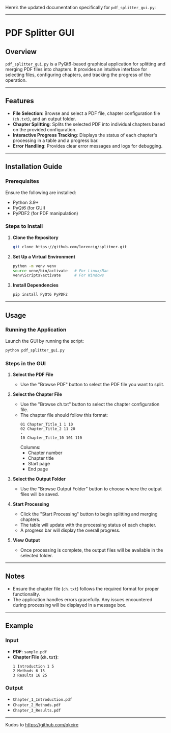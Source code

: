 Here’s the updated documentation specifically for `pdf_splitter_gui.py`:

---

# PDF Splitter GUI

## Overview

`pdf_splitter_gui.py` is a PyQt6-based graphical application for splitting and merging PDF files into chapters. It provides an intuitive interface for selecting files, configuring chapters, and tracking the progress of the operation.

---

## Features

- **File Selection**: Browse and select a PDF file, chapter configuration file (`ch.txt`), and an output folder.
- **Chapter Splitting**: Splits the selected PDF into individual chapters based on the provided configuration.
- **Interactive Progress Tracking**: Displays the status of each chapter's processing in a table and a progress bar.
- **Error Handling**: Provides clear error messages and logs for debugging.

---

## Installation Guide

### Prerequisites

Ensure the following are installed:
- Python 3.9+
- PyQt6 (for GUI)
- PyPDF2 (for PDF manipulation)

### Steps to Install

1. **Clone the Repository**
   ```bash
   git clone https://github.com/lorencig/splitmer.git
   ```

2. **Set Up a Virtual Environment**
   ```bash
   python -m venv venv
   source venv/bin/activate   # For Linux/Mac
   venv\Scripts\activate      # For Windows
   ```

3. **Install Dependencies**
   ```bash
   pip install PyQt6 PyPDF2
   ```

---

## Usage

### Running the Application

Launch the GUI by running the script:
```bash
python pdf_splitter_gui.py
```

### Steps in the GUI

1. **Select the PDF File**  
   - Use the "Browse PDF" button to select the PDF file you want to split.

2. **Select the Chapter File**  
   - Use the "Browse ch.txt" button to select the chapter configuration file.
   - The chapter file should follow this format:
     ```
     01 Chapter_Title_1 1 10
     02 Chapter_Title_2 11 20
     -
     10 Chapter_Title_10 101 110
     ```
     Columns:
     - Chapter number
     - Chapter title
     - Start page
     - End page

3. **Select the Output Folder**  
   - Use the "Browse Output Folder" button to choose where the output files will be saved.

4. **Start Processing**  
   - Click the "Start Processing" button to begin splitting and merging chapters.
   - The table will update with the processing status of each chapter.
   - A progress bar will display the overall progress.

5. **View Output**  
   - Once processing is complete, the output files will be available in the selected folder.

---

## Notes

- Ensure the chapter file (`ch.txt`) follows the required format for proper functionality.
- The application handles errors gracefully. Any issues encountered during processing will be displayed in a message box.

---

## Example

### Input
- **PDF**: `sample.pdf`
- **Chapter File (`ch.txt`)**:
  ```
  1 Introduction 1 5
  2 Methods 6 15
  3 Results 16 25
  ```

### Output
- `Chapter_1_Introduction.pdf`
- `Chapter_2_Methods.pdf`
- `Chapter_3_Results.pdf`

---

Kudos to https://github.com/qkcire
